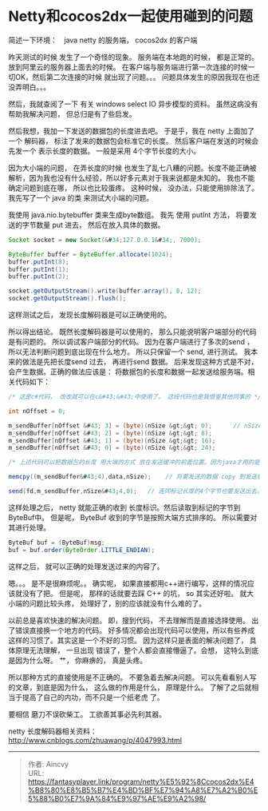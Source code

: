# Netty和cocos2dx一起使用碰到的问题


简述一下环境：　java netty 的服务端， cocos2dx 的客户端

昨天测试的时候 发生了一个奇怪的现象。  服务端在本地跑的时候，  都是正常的。 放到阿里云的服务器上面去的时候。 在客户端与服务端进行第一次连接的时候一切OK，然后第二次连接的时候 就出现了问题。。。 问题具体发生的原因我现在也还没弄明白。。。

然后，我就查阅了一下  有关 windows select IO 异步模型的资料。 虽然这病没有帮助我解决问题， 但总归是有了些启发。

然后我想，我加一下发送的数据包的长度进去吧。 于是乎，我在 netty 上面加了一个 解码器， 标注了发来的数据包会标准它的长度。  然后客户端在发送的时候会先发一个 表示长度的数据。 一般是采用 4个字节长度的大小。

因为大小端的问题， 在弄长度的时候 也发生了乱七八糟的问题。长度不能正确被解析，因为我也没有什么经验，所以好多元素对于我来说都是未知的。 我也不能确定问题到底在哪， 所以也比较蛋疼。  这种时候， 没办法，只能使用排除法了。 我先写了一个 java 的类 来测试大小端的问题。

我使用 java.nio.bytebuffer 类来生成byte数组。  我先 使用 putInt 方法， 将要发送的字节数量 put 进去， 然后在放入具体的数据。

```java
Socket socket = new Socket(&#34;127.0.0.1&#34;, 7000);

ByteBuffer buffer = ByteBuffer.allocate(1024);
buffer.putInt(8);
buffer.putInt(1);
buffer.putInt(2);

socket.getOutputStream().write(buffer.array(), 0, 12);
socket.getOutputStream().flush();
```

这样测试之后， 发现长度解码器是可以正确使用的。

所以得出结论。 既然长度解码器是可以使用的， 那么只能说明客户端部分的代码是有问题的。 所以调试客户端部分的代码。 因为在客户端进行了多次的send ，所以无法判断问题到底出现在什么地方。 所以只保留一个 send, 进行测试。 我本来的做法是先把长度send 过去， 再进行send 数据。  后来发现这种方式是不对，会产生数据。正确的做法应该是：  将数据包的长度和数据一起发送给服务端。相关代码如下：

```csharp
/* 这是c#代码， 改改就可以在c&#43;&#43;中使用了。 这段代码也是我借鉴其他同事的 */

int nOffset = 0;

m_sendBuffer[nOffset &#43; 3] = (byte)(nSize &gt;&gt; 0);      // nSize 是数据包的长度
m_sendBuffer[nOffset &#43; 2] = (byte)(nSize &gt;&gt; 8);
m_sendBuffer[nOffset &#43; 1] = (byte)(nSize &gt;&gt; 16);
m_sendBuffer[nOffset &#43; 0] = (byte)(nSize &gt;&gt; 24);

/* 上述代码可以把数据包的长度 用大端的方式 放在发送缓冲的前面位置。因为java才用的是大端模式， c&#43;&#43; 采用的小端模式。  据说 大小端是因为CPU 来决定的。 x86平台都是小端。 但是呢，我也不是很懂，所以考虑那么多的处理也没有什么意义只能先当 java是大端， c&#43;&#43; 是小端了。  出现了响应的情况，再进行处理把。 */

memcpy((m_sendBuffer&#43;4),data,nSize);    // 将要发送的数据 copy 到发送缓冲中

send(fd,m_sendBuffer,nSize&#43;4,0);   // 连同标记长度的4个字节也要发送出去。
```

这样处理之后， netty 就能正确的收到 长度标识。然后读取到标记的字节到ByteBuf中。  但是呢， ByteBuf 收到的字节是按照大端方式排序的。 所以需要对其进行处理。

```java
ByteBuf buf = (ByteBuf)msg;
buf = buf.order(ByteOrder.LITTLE_ENDIAN);
```

这样之后， 就可以正确的处理发送过来的内容了。

嗯。。。  是不是很麻烦呢。。  确实呢， 如果直接都用c&#43;&#43;进行编写，这样的情况应该就没有了把。  但是呢， 那样的话就要去踩 C&#43;&#43; 的坑， so  其实还好啦。 就大小端的问题比较头疼， 处理好了，别的应该就没有什么难的了。

以前总是喜欢快速的解决问题。 即，搜到代码， 不去理解而是直接选择使用。 出了错误直接换一个地方的代码。 好多情况都会出现代码可以使用，所以有些养成这样的习惯了。其实这是一个不好的习惯。 因为这样只是表面的解决问题了， 具体原理无法理解， 一旦出现 错误了，整个人都会直接懵逼了。会想， 这特么到底是因为什么呀。 艹， 你麻痹的， 真是头疼。

所以那种方式的直接使用是不正确的。  不要急着去解决问题。 可以先看看别人写的文章，到底是因为什么， 这么做的作用是什么， 原理是什么。 了解了之后就相当于提高了自己的内功，而不只是一个纸老虎 了。

要相信 磨刀不误砍柴工。  工欲善其事必先利其器。



netty  长度解码器相关资料：  http://www.cnblogs.com/zhuawang/p/4047993.html


---

> 作者: Aincvy  
> URL: https://fantasyplayer.link/program/netty%E5%92%8Ccocos2dx%E4%B8%80%E8%B5%B7%E4%BD%BF%E7%94%A8%E7%A2%B0%E5%88%B0%E7%9A%84%E9%97%AE%E9%A2%98/  

